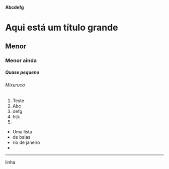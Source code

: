 **Abcdefg**


# Aqui está um título grande

## Menor

### Menor ainda

##### Quase pequeno

###### Mixuruca

1. Teste
2. Abc
3. defg
4. hijk
5. 

- Uma lista
- de balas
- rio de janeiro
- 

---

linha